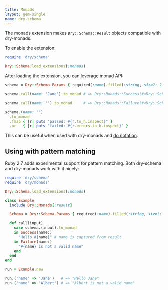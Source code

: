 ```yaml
---
title: Monads
layout: gem-single
name: dry-schema
---
```


The monads extension makes `Dry::Schema::Result` objects compatible with dry-monads.

To enable the extension:

```ruby
require 'dry/schema'

Dry::Schema.load_extensions(:monads)
```

After loading the extension, you can leverage monad API:

```ruby
schema = Dry::Schema.Params { required(:name).filled(:string, size?: 2..4) }

schema.call(name: 'Jane').to_monad # => Dry::Monads::Success(#<Dry::Schema::Result{:name=>"Jane"} errors={}>)

schema.call(name: '').to_monad     # => Dry::Monads::Failure(#<Dry::Schema::Result{:name=>""} errors={:name=>["must be filled"]}>)

schema.(name: "")
  .to_monad
  .fmap { |r| puts "passed: #{r.to_h.inspect}" }
  .or   { |r| puts "failed: #{r.errors.to_h.inspect}" }
```

This can be useful when used with dry-monads and [do notation](/gems/dry-monads/1.0/do-notation).

## Using with pattern matching

Ruby 2.7 adds experimental support for pattern matching. Both dry-schema and dry-monads work with it nicely:

```ruby
require 'dry/schema'
require 'dry/monads'

Dry::Schema.load_extensions(:monads)

class Example
  include Dry::Monads[:result]

  Schema = Dry::Schema.Params { required(:name).filled(:string, size?: 2..4) }

  def call(input)
    case schema.(input).to_monad
    in Success(name:)
      "Hello #{name}" # name is captured from result
    in Failure(name:)
      "#{name} is not a valid name"
    end
  end
end

run = Example.new

run.('name' => 'Jane')   # => "Hello Jane"
run.('name' => 'Albert') # => "Albert is not a valid name"
```
